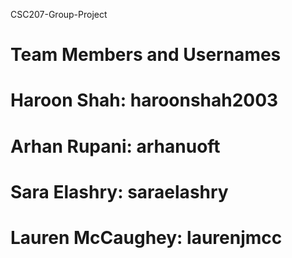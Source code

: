 CSC207-Group-Project

# Team Members and Usernames
# Haroon Shah: haroonshah2003
# Arhan Rupani: arhanuoft
# Sara Elashry: saraelashry
# Lauren McCaughey: laurenjmcc
